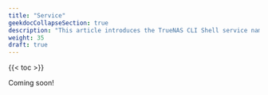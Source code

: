 ```yaml
---
title: "Service"
geekdocCollapseSection: true
description: "This article introduces the TrueNAS CLI Shell service namespace, used to access child namespaces and commands including cluster, ctdb, dyndns, ftp, gluster, ipmi, nfs, openvpn, rsync, rsync_mod, s3, smart, smb, snmp, ssh, tftp, vm, and webdav." 
weight: 35
draft: true
---
```


{{< toc >}}

Coming soon!
